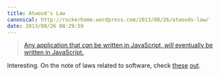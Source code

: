 ```yaml
---
title: Atwood's Law
canonical: http://rockerhome.wordpress.com/2013/08/26/atwoods-law/
date: 2013/08/26 08:29:59
---
```

> [Any application that _can_ be written in JavaScript, _will_ eventually be written in JavaScript. ](http://www.codinghorror.com/blog/2007/07/the-principle-of-least-power.html)

Interesting. On the note of laws related to software, check [these](http://www.globalnerdy.com/2007/07/18/laws-of-software-development/) [out](http://haacked.com/archive/2007/07/17/the-eponymous-laws-of-software-development.aspx).